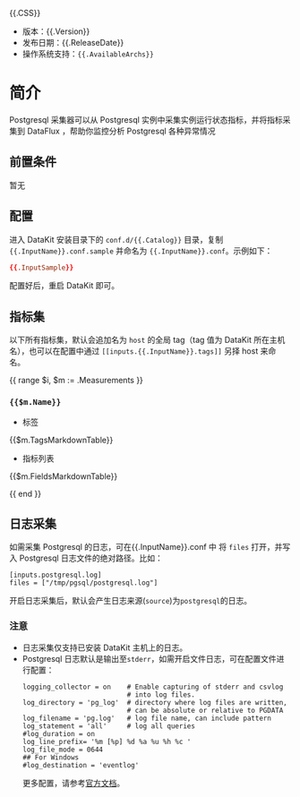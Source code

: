 {{.CSS}}

- 版本：{{.Version}}
- 发布日期：{{.ReleaseDate}}
- 操作系统支持：`{{.AvailableArchs}}`

# 简介

Postgresql 采集器可以从 Postgresql 实例中采集实例运行状态指标，并将指标采集到 DataFlux ，帮助你监控分析 Postgresql 各种异常情况

## 前置条件

暂无

## 配置

进入 DataKit 安装目录下的 `conf.d/{{.Catalog}}` 目录，复制 `{{.InputName}}.conf.sample` 并命名为 `{{.InputName}}.conf`。示例如下：

```toml
{{.InputSample}}
```

配置好后，重启 DataKit 即可。

## 指标集

以下所有指标集，默认会追加名为 `host` 的全局 tag（tag 值为 DataKit 所在主机名），也可以在配置中通过 `[[inputs.{{.InputName}}.tags]]` 另择 host 来命名。

{{ range $i, $m := .Measurements }}

### `{{$m.Name}}`

-  标签

{{$m.TagsMarkdownTable}}

- 指标列表

{{$m.FieldsMarkdownTable}}

{{ end }}

## 日志采集
如需采集 Postgresql 的日志，可在{{.InputName}}.conf 中 将 `files` 打开，并写入 Postgresql 日志文件的绝对路径。比如：
```
[inputs.postgresql.log]
files = ["/tmp/pgsql/postgresql.log"]
```
开启日志采集后，默认会产生日志来源(`source`)为`postgresql`的日志。
### 注意
- 日志采集仅支持已安装 DataKit 主机上的日志。
- Postgresql 日志默认是输出至`stderr`，如需开启文件日志，可在配置文件进行配置：
  ```
  logging_collector = on    # Enable capturing of stderr and csvlog
                            # into log files.
  log_directory = 'pg_log'  # directory where log files are written,
                            # can be absolute or relative to PGDATA
  log_filename = 'pg.log'   # log file name, can include pattern
  log_statement = 'all'     # log all queries
  #log_duration = on
  log_line_prefix= '%m [%p] %d %a %u %h %c '
  log_file_mode = 0644
  ## For Windows
  #log_destination = 'eventlog'
  ```
  更多配置，请参考[官方文档](https://www.postgresql.org/docs/11/runtime-config-logging.html)。